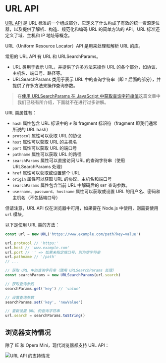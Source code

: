 # URL API

[URL API](https://developer.mozilla.org/en-US/docs/Web/API/URL_API) 是 URL 标准的一个组成部分，它定义了什么构成了有效的统一资源定位器，以及提供了解析、构造、规范化和编码 URL 的简单方法的 API。URL 标准还定义了域、主机和 IP 地址等概念。

URL（Uniform Resource Locator）API 是用来处理和解析 URL 的库。

常用的 URL API 有 URL 和 URLSearchParams。

- URL 类用于表示 URL，并提供了许多方法来操作 URL 的各个部分，如协议、主机名、端口号、路径等。
- URLSearchParams 类用于表示 URL 中的查询字符串（即 `?` 后面的部分），并提供了许多方法来操作查询参数。

> 在[使用 URLSearchParams 在 JavaScript 中获取查询字符串值](https://github.com/lio-zero/blog/blob/main/JavaScript/%E4%BD%BF%E7%94%A8%20URLSearchParams%20%E5%9C%A8%20JavaScript%20%E4%B8%AD%E8%8E%B7%E5%8F%96%E6%9F%A5%E8%AF%A2%E5%AD%97%E7%AC%A6%E4%B8%B2%E5%80%BC.md)这篇文章中我们已经有所介绍，下面就不在进行过多讲解。

URL 类属性有：

- `hash` 属性包含 URL 标识中的 `#` 和 fragment 标识符（fragment 即我们通常所说的 URL hash）
- `protocol` 属性可以获取 URL 的协议
- `host` 属性可以获取 URL 的主机名
- `port` 属性可以获取 URL 的端口号
- `pathname` 属性可以获取 URL 的路径
- `searchParams` 属性可以直接访问 URL 的查询字符串（使用 URLSearchParams 处理）
- `href` 属性可以获取或设置整个 URL
- `origin` 属性可以获取 URL 的协议、主机名和端口号
- `searchParams` 属性包含当前 URL 中解码后的 `GET` 查询参数。
- `username`、`password`、`hostname` 属性可以获取或设置 URL 的用户名、密码和主机名（不包括端口号）

但请注意，URL API 仅在浏览器中可用，如果要在 Node.js 中使用，则需要使用 `url` 模块。

以下是使用 URL 类的方法：

```js
const url = new URL('https://www.example.com/path?key=value')

url.protocol // 'https:'
url.host // 'www.example.com'
url.port // '' => 如果未指定端口号，则为空字符串
url.pathname // '/path'
// ...

// 获取 URL 中的查询字符串（使用 URLSearchParams 处理）
const searchParams = new URLSearchParams(url.search)

// 获取查询参数
searchParams.get('key') // 'value'

// 设置查询参数
searchParams.set('key', 'newValue')

// 重新设置 URL 的查询字符串
url.search = searchParams.toString()
```

## 浏览器支持情况

除了 IE 和 Opera Mini，现代浏览器都支持 URL API：

![URL API 的支持情况](https://upload-images.jianshu.io/upload_images/18281896-c7ca63a2133169e4.png?imageMogr2/auto-orient/strip%7CimageView2/2/w/1240)
